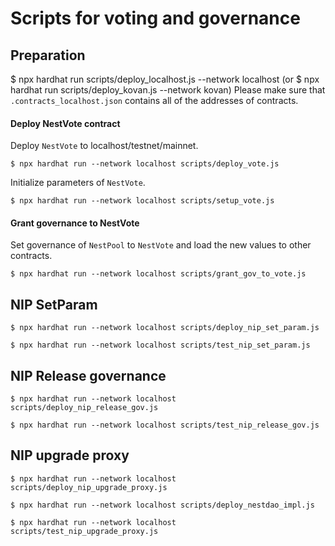 # Scripts for voting and governance

## Preparation

$ npx hardhat run scripts/deploy_localhost.js --network localhost
(or $ npx hardhat run scripts/deploy_kovan.js --network kovan)
Please make sure that `.contracts_localhost.json` contains all of the addresses of contracts.

#### Deploy NestVote contract

Deploy `NestVote` to  localhost/testnet/mainnet.

```
$ npx hardhat run --network localhost scripts/deploy_vote.js
```

Initialize parameters of `NestVote`.

```
$ npx hardhat run --network localhost scripts/setup_vote.js
```


#### Grant governance to NestVote

Set governance of `NestPool` to `NestVote` and load the new values to other contracts.

```
$ npx hardhat run --network localhost scripts/grant_gov_to_vote.js
```


## NIP SetParam

```
$ npx hardhat run --network localhost scripts/deploy_nip_set_param.js
```


```
$ npx hardhat run --network localhost scripts/test_nip_set_param.js
```


## NIP Release governance

```
$ npx hardhat run --network localhost scripts/deploy_nip_release_gov.js
```

```
$ npx hardhat run --network localhost scripts/test_nip_release_gov.js
```

## NIP upgrade proxy

```
$ npx hardhat run --network localhost scripts/deploy_nip_upgrade_proxy.js
```

```
$ npx hardhat run --network localhost scripts/deploy_nestdao_impl.js
```

```
$ npx hardhat run --network localhost scripts/test_nip_upgrade_proxy.js
```